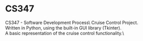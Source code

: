 # CS347
CS347 - Software Development Process\ 
Cruise Control Project.\
Written in Python, using the built-in GUI library (Tkinter).\
A basic representation of the cruise control functionality.\
